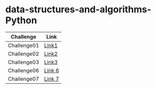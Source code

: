 # data-structures-and-algorithms-Python

Challenge | Link
------------ | -------------
Challenge01 | [Link1](https://github.com/MohammadAl-khatib/data-structures-and-algorithms-Python/blob/main/python_array_reverse/README.md)
Challenge02 | [Link2](https://github.com/MohammadAl-khatib/data-structures-and-algorithms-Python/blob/main/python_insert_array/README.md)
Challenge03 | [Link3](binary-search/README.md)
Challenge06 | [Link 6](linked-list/linked-list/README.md)
Challenge07 | [Link 7](linked-list/linked-list/README.md)
